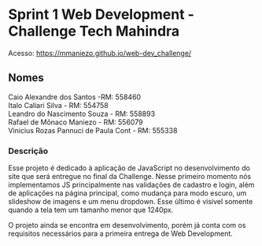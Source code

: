 # Sprint 1 Web Development - Challenge Tech Mahindra
Acesso:
https://mmaniezo.github.io/web-dev_challenge/
## Nomes
Caio Alexandre dos Santos -RM: 558460 <br>
Italo Caliari Silva - RM: 554758<br>
Leandro do Nascimento Souza - RM: 558893<br>
Rafael de Mônaco Maniezo - RM: 556079<br>
Vinicius Rozas Pannuci de Paula Cont - RM: 555338<br>

### Descrição
<p>Esse projeto é dedicado à aplicação de JavaScript no desenvolvimento do site que será entregue no final da Challenge. Nesse primeiro momento nós implementamos JS principalmente nas validações de cadastro e login, além de aplicações na página principal, como mudança para modo escuro, um slideshow de imagens e um menu dropdown. Esse último é visível somente quando a tela tem um tamanho menor que 1240px.</p>
<p>O projeto ainda se encontra em desenvolvimento, porém já conta com os requisitos necessários para a primeira entrega de Web Development.</p>
